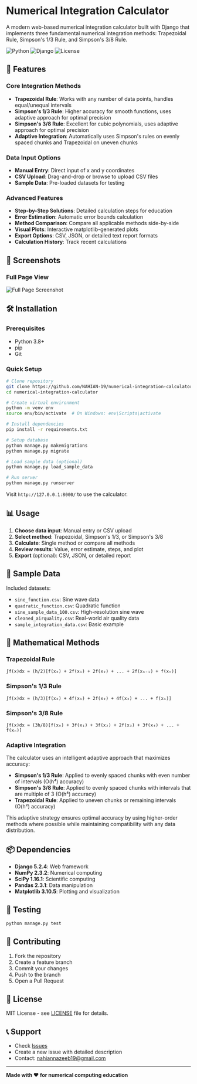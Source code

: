 # Numerical Integration Calculator

A modern web-based numerical integration calculator built with Django that implements three fundamental numerical integration methods: Trapezoidal Rule, Simpson's 1/3 Rule, and Simpson's 3/8 Rule.

![Python](https://img.shields.io/badge/Python-3.8+-blue.svg)
![Django](https://img.shields.io/badge/Django-5.2.4-green.svg)
![License](https://img.shields.io/badge/License-MIT-yellow.svg)

## 🚀 Features

### Core Integration Methods
- **Trapezoidal Rule**: Works with any number of data points, handles equal/unequal intervals
- **Simpson's 1/3 Rule**: Higher accuracy for smooth functions, uses adaptive approach for optimal precision
- **Simpson's 3/8 Rule**: Excellent for cubic polynomials, uses adaptive approach for optimal precision
- **Adaptive Integration**: Automatically uses Simpson's rules on evenly spaced chunks and Trapezoidal on uneven chunks

### Data Input Options
- **Manual Entry**: Direct input of x and y coordinates
- **CSV Upload**: Drag-and-drop or browse to upload CSV files
- **Sample Data**: Pre-loaded datasets for testing

### Advanced Features
- **Step-by-Step Solutions**: Detailed calculation steps for education
- **Error Estimation**: Automatic error bounds calculation
- **Method Comparison**: Compare all applicable methods side-by-side
- **Visual Plots**: Interactive matplotlib-generated plots
- **Export Options**: CSV, JSON, or detailed text report formats
- **Calculation History**: Track recent calculations

## 📸 Screenshots

### Full Page View
![Full Page Screenshot](https://github.com/NAHIAN-19/numerical-integration-calculator/tree/main/static/ss/nic_full.png)


## 🛠️ Installation

### Prerequisites
- Python 3.8+
- pip
- Git

### Quick Setup
```bash
# Clone repository
git clone https://github.com/NAHIAN-19/numerical-integration-calculator.git
cd numerical-integration-calculator

# Create virtual environment
python -m venv env
source env/bin/activate  # On Windows: env\Scripts\activate

# Install dependencies
pip install -r requirements.txt

# Setup database
python manage.py makemigrations
python manage.py migrate

# Load sample data (optional)
python manage.py load_sample_data

# Run server
python manage.py runserver
```

Visit `http://127.0.0.1:8000/` to use the calculator.

## 📊 Usage

1. **Choose data input**: Manual entry or CSV upload
2. **Select method**: Trapezoidal, Simpson's 1/3, or Simpson's 3/8
3. **Calculate**: Single method or compare all methods
4. **Review results**: Value, error estimate, steps, and plot
5. **Export** (optional): CSV, JSON, or detailed report

## 📁 Sample Data

Included datasets:
- `sine_function.csv`: Sine wave data
- `quadratic_function.csv`: Quadratic function
- `sine_sample_data_100.csv`: High-resolution sine wave
- `cleaned_airquality.csv`: Real-world air quality data
- `sample_integration_data.csv`: Basic example

## 🧮 Mathematical Methods

### Trapezoidal Rule
```
∫f(x)dx ≈ (h/2)[f(x₀) + 2f(x₁) + 2f(x₂) + ... + 2f(xₙ₋₁) + f(xₙ)]
```

### Simpson's 1/3 Rule
```
∫f(x)dx ≈ (h/3)[f(x₀) + 4f(x₁) + 2f(x₂) + 4f(x₃) + ... + f(xₙ)]
```

### Simpson's 3/8 Rule
```
∫f(x)dx ≈ (3h/8)[f(x₀) + 3f(x₁) + 3f(x₂) + 2f(x₃) + 3f(x₄) + ... + f(xₙ)]
```

### Adaptive Integration
The calculator uses an intelligent adaptive approach that maximizes accuracy:

- **Simpson's 1/3 Rule**: Applied to evenly spaced chunks with even number of intervals (O(h⁴) accuracy)
- **Simpson's 3/8 Rule**: Applied to evenly spaced chunks with intervals that are multiple of 3 (O(h⁴) accuracy)
- **Trapezoidal Rule**: Applied to uneven chunks or remaining intervals (O(h²) accuracy)

This adaptive strategy ensures optimal accuracy by using higher-order methods where possible while maintaining compatibility with any data distribution.

## 📦 Dependencies

- **Django 5.2.4**: Web framework
- **NumPy 2.3.2**: Numerical computing
- **SciPy 1.16.1**: Scientific computing
- **Pandas 2.3.1**: Data manipulation
- **Matplotlib 3.10.5**: Plotting and visualization

## 🧪 Testing

```bash
python manage.py test
```

## 🤝 Contributing

1. Fork the repository
2. Create a feature branch
3. Commit your changes
4. Push to the branch
5. Open a Pull Request

## 📝 License

MIT License - see [LICENSE](LICENSE) file for details.

## 📞 Support

- Check [Issues](https://github.com/NAHIAN-19/numerical-integration-calculator/issues)
- Create a new issue with detailed description
- Contact: nahiannazeeb19@gmail.com

---

**Made with ❤️ for numerical computing education** 